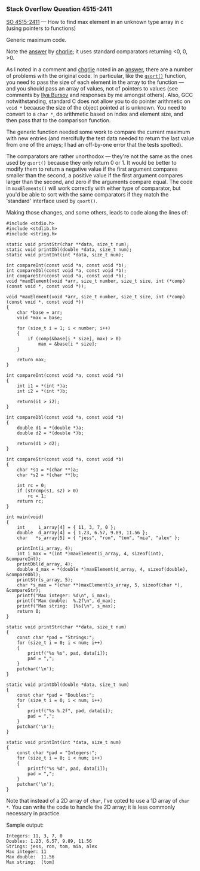 ### Stack Overflow Question 4515-2411

[SO 4515-2411](https://stackoverflow.com/q/45152411) &mdash;
How to find max element in an unknown type array in c (using pointers to functions)

Generic maximum code.

Note the [answer](https://stackoverflow.com/a/45152784/15168) by
[chqrlie](https://stackoverflow.com/users/4593267/chqrlie); it uses
standard comparators returning <0, 0, >0.


As I noted in a comment and
[chqrlie](https://stackoverflow.com/users/4593267/chqrlie) noted in an
[answer](https://stackoverflow.com/a/45152784/), there are a number of
problems with the original code.  In particular, like the
[`qsort()`](http://pubs.opengroup.org/onlinepubs/9699919799/functions/qsort.html)
function, you need to pass the size of each element in the array to the
function — and you should pass an array of values, not of pointers to
values (see comments by [Ilya
Bursov](https://stackoverflow.com/users/2864275/ilya-bursov) and
responses by me amongst others).  Also, GCC notwithstanding, standard C
does not allow you to do pointer arithmetic on `void *` because the size
of the object pointed at is unknown.  You need to convert to a `char *`,
do arithmetic based on index and element size, and then pass that to the
comparison function.

The generic function needed some work to compare the current maximum
with new entries (and mercifully the test data needed to return the last
value from one of the arrays; I had an off-by-one error that the tests
spotted).

The comparators are rather unorthodox — they're not the same as the
ones used by `qsort()` because they only return 0 or 1.  It would be
better to modify them to return a negative value if the first argument
compares smaller than the second, a positive value if the first argument
compares larger than the second, and zero if the arguments compare
equal.  The code in `maxElements()` will work correctly with either type
of comparator, but you'd be able to sort with the same comparators if
they match the 'standard' interface used by `qsort()`.

Making those changes, and some others, leads to code along the lines of:

    #include <stdio.h>
    #include <stdlib.h>
    #include <string.h>

    static void printStr(char **data, size_t num);
    static void printDbl(double *data, size_t num);
    static void printInt(int *data, size_t num);

    int compareInt(const void *a, const void *b);
    int compareDbl(const void *a, const void *b);
    int compareStr(const void *a, const void *b);
    void *maxElement(void *arr, size_t number, size_t size, int (*comp)(const void *, const void *));

    void *maxElement(void *arr, size_t number, size_t size, int (*comp)(const void *, const void *))
    {
        char *base = arr;
        void *max = base;

        for (size_t i = 1; i < number; i++)
        {
            if (comp(&base[i * size], max) > 0)
                max = &base[i * size];
        }

        return max;
    }

    int compareInt(const void *a, const void *b)
    {
        int i1 = *(int *)a;
        int i2 = *(int *)b;

        return(i1 > i2);
    }

    int compareDbl(const void *a, const void *b)
    {
        double d1 = *(double *)a;
        double d2 = *(double *)b;

        return(d1 > d2);
    }

    int compareStr(const void *a, const void *b)
    {
        char *s1 = *(char **)a;
        char *s2 = *(char **)b;

        int rc = 0;
        if (strcmp(s1, s2) > 0)
            rc = 1;
        return rc;
    }

    int main(void)
    {
        int     i_array[4] = { 11, 3, 7, 0 };
        double  d_array[4] = { 1.23, 6.57, 9.89, 11.56 };
        char   *s_array[5] = { "jess", "ron", "tom", "mia", "alex" };

        printInt(i_array, 4);
        int i_max = *(int *)maxElement(i_array, 4, sizeof(int), &compareInt);
        printDbl(d_array, 4);
        double d_max = *(double *)maxElement(d_array, 4, sizeof(double), &compareDbl);
        printStr(s_array, 5);
        char *s_max = *(char **)maxElement(s_array, 5, sizeof(char *), &compareStr);
        printf("Max integer: %d\n", i_max);
        printf("Max double:  %.2f\n", d_max);
        printf("Max string:  [%s]\n", s_max);
        return 0;
    }

    static void printStr(char **data, size_t num)
    {
        const char *pad = "Strings:";
        for (size_t i = 0; i < num; i++)
        {
            printf("%s %s", pad, data[i]);
            pad = ",";
        }
        putchar('\n');
    }

    static void printDbl(double *data, size_t num)
    {
        const char *pad = "Doubles:";
        for (size_t i = 0; i < num; i++)
        {
            printf("%s %.2f", pad, data[i]);
            pad = ",";
        }
        putchar('\n');
    }

    static void printInt(int *data, size_t num)
    {
        const char *pad = "Integers:";
        for (size_t i = 0; i < num; i++)
        {
            printf("%s %d", pad, data[i]);
            pad = ",";
        }
        putchar('\n');
    }

Note that instead of a 2D array of `char`, I've opted to use a 1D array
of `char *`.  You can write the code to handle the 2D array; it is less
commonly necessary in practice.

Sample output:

    Integers: 11, 3, 7, 0
    Doubles: 1.23, 6.57, 9.89, 11.56
    Strings: jess, ron, tom, mia, alex
    Max integer: 11
    Max double:  11.56
    Max string:  [tom]

